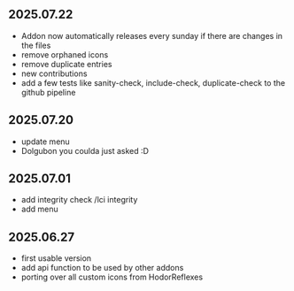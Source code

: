 ## 2025.07.22
- Addon now automatically releases every sunday if there are changes in the files
- remove orphaned icons
- remove duplicate entries
- new contributions
- add a few tests like sanity-check, include-check, duplicate-check to the github pipeline

## 2025.07.20
- update menu
- Dolgubon you coulda just asked :D

## 2025.07.01
- add integrity check /lci integrity
- add menu

## 2025.06.27
- first usable version
- add api function to be used by other addons
- porting over all custom icons from HodorReflexes